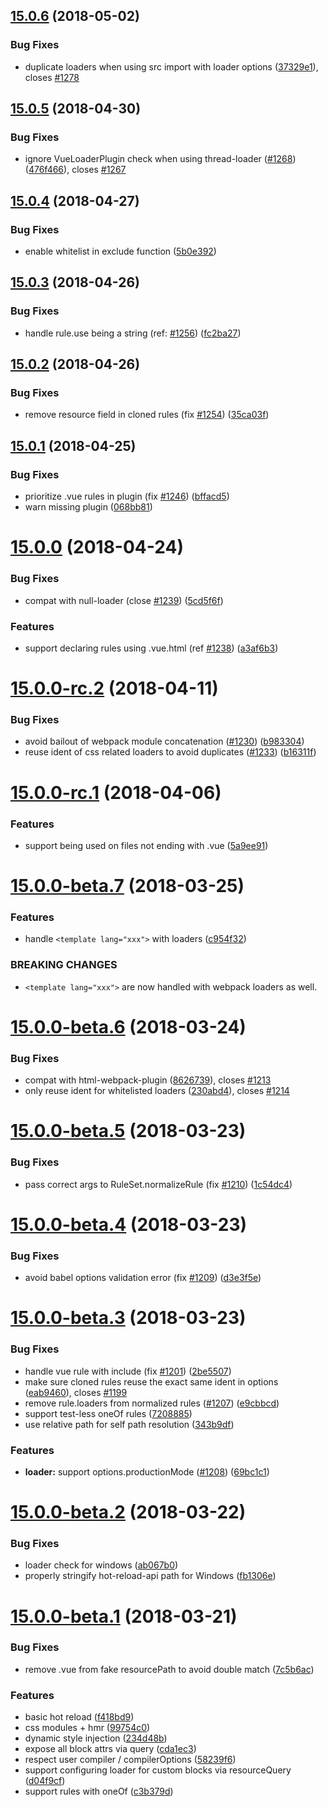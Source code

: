 <a name="15.0.6"></a>
## [15.0.6](https://github.com/vuejs/vue-loader/compare/v15.0.5...v15.0.6) (2018-05-02)


### Bug Fixes

* duplicate loaders when using src import with loader options ([37329e1](https://github.com/vuejs/vue-loader/commit/37329e1)), closes [#1278](https://github.com/vuejs/vue-loader/issues/1278)



<a name="15.0.5"></a>
## [15.0.5](https://github.com/vuejs/vue-loader/compare/v15.0.4...v15.0.5) (2018-04-30)


### Bug Fixes

* ignore VueLoaderPlugin check when using thread-loader ([#1268](https://github.com/vuejs/vue-loader/issues/1268)) ([476f466](https://github.com/vuejs/vue-loader/commit/476f466)), closes [#1267](https://github.com/vuejs/vue-loader/issues/1267)



<a name="15.0.4"></a>
## [15.0.4](https://github.com/vuejs/vue-loader/compare/v15.0.3...v15.0.4) (2018-04-27)


### Bug Fixes

* enable whitelist in exclude function ([5b0e392](https://github.com/vuejs/vue-loader/commit/5b0e392))



<a name="15.0.3"></a>
## [15.0.3](https://github.com/vuejs/vue-loader/compare/v15.0.2...v15.0.3) (2018-04-26)


### Bug Fixes

* handle rule.use being a string (ref: [#1256](https://github.com/vuejs/vue-loader/issues/1256)) ([fc2ba27](https://github.com/vuejs/vue-loader/commit/fc2ba27))



<a name="15.0.2"></a>
## [15.0.2](https://github.com/vuejs/vue-loader/compare/v15.0.1...v15.0.2) (2018-04-26)


### Bug Fixes

* remove resource field in cloned rules (fix [#1254](https://github.com/vuejs/vue-loader/issues/1254)) ([35ca03f](https://github.com/vuejs/vue-loader/commit/35ca03f))



<a name="15.0.1"></a>
## [15.0.1](https://github.com/vuejs/vue-loader/compare/v15.0.0...v15.0.1) (2018-04-25)


### Bug Fixes

* prioritize .vue rules in plugin (fix [#1246](https://github.com/vuejs/vue-loader/issues/1246)) ([bffacd5](https://github.com/vuejs/vue-loader/commit/bffacd5))
* warn missing plugin ([068bb81](https://github.com/vuejs/vue-loader/commit/068bb81))



<a name="15.0.0"></a>
# [15.0.0](https://github.com/vuejs/vue-loader/compare/v15.0.0-rc.2...v15.0.0) (2018-04-24)


### Bug Fixes

* compat with null-loader (close [#1239](https://github.com/vuejs/vue-loader/issues/1239)) ([5cd5f6f](https://github.com/vuejs/vue-loader/commit/5cd5f6f))


### Features

* support declaring rules using .vue.html (ref [#1238](https://github.com/vuejs/vue-loader/issues/1238)) ([a3af6b3](https://github.com/vuejs/vue-loader/commit/a3af6b3))



<a name="15.0.0-rc.2"></a>
# [15.0.0-rc.2](https://github.com/vuejs/vue-loader/compare/v15.0.0-rc.1...v15.0.0-rc.2) (2018-04-11)


### Bug Fixes

* avoid bailout of webpack module concatenation ([#1230](https://github.com/vuejs/vue-loader/issues/1230)) ([b983304](https://github.com/vuejs/vue-loader/commit/b983304))
* reuse ident of css related loaders to avoid duplicates ([#1233](https://github.com/vuejs/vue-loader/issues/1233)) ([b16311f](https://github.com/vuejs/vue-loader/commit/b16311f))



<a name="15.0.0-rc.1"></a>
# [15.0.0-rc.1](https://github.com/vuejs/vue-loader/compare/v15.0.0-beta.7...v15.0.0-rc.1) (2018-04-06)


### Features

* support being used on files not ending with .vue ([5a9ee91](https://github.com/vuejs/vue-loader/commit/5a9ee91))



<a name="15.0.0-beta.7"></a>
# [15.0.0-beta.7](https://github.com/vuejs/vue-loader/compare/v15.0.0-beta.6...v15.0.0-beta.7) (2018-03-25)


### Features

* handle `<template lang="xxx">` with loaders ([c954f32](https://github.com/vuejs/vue-loader/commit/c954f32))


### BREAKING CHANGES

* `<template lang="xxx">` are now handled
with webpack loaders as well.



<a name="15.0.0-beta.6"></a>
# [15.0.0-beta.6](https://github.com/vuejs/vue-loader/compare/v15.0.0-beta.5...v15.0.0-beta.6) (2018-03-24)


### Bug Fixes

* compat with html-webpack-plugin ([8626739](https://github.com/vuejs/vue-loader/commit/8626739)), closes [#1213](https://github.com/vuejs/vue-loader/issues/1213)
* only reuse ident for whitelisted loaders ([230abd4](https://github.com/vuejs/vue-loader/commit/230abd4)), closes [#1214](https://github.com/vuejs/vue-loader/issues/1214)



<a name="15.0.0-beta.5"></a>
# [15.0.0-beta.5](https://github.com/vuejs/vue-loader/compare/v15.0.0-beta.4...v15.0.0-beta.5) (2018-03-23)


### Bug Fixes

* pass correct args to RuleSet.normalizeRule (fix [#1210](https://github.com/vuejs/vue-loader/issues/1210)) ([1c54dc4](https://github.com/vuejs/vue-loader/commit/1c54dc4))



<a name="15.0.0-beta.4"></a>
# [15.0.0-beta.4](https://github.com/vuejs/vue-loader/compare/v15.0.0-beta.3...v15.0.0-beta.4) (2018-03-23)


### Bug Fixes

* avoid babel options validation error (fix [#1209](https://github.com/vuejs/vue-loader/issues/1209)) ([d3e3f5e](https://github.com/vuejs/vue-loader/commit/d3e3f5e))



<a name="15.0.0-beta.3"></a>
# [15.0.0-beta.3](https://github.com/vuejs/vue-loader/compare/v15.0.0-beta.2...v15.0.0-beta.3) (2018-03-23)


### Bug Fixes

* handle vue rule with include (fix [#1201](https://github.com/vuejs/vue-loader/issues/1201)) ([2be5507](https://github.com/vuejs/vue-loader/commit/2be5507))
* make sure cloned rules reuse the exact same ident in options ([eab9460](https://github.com/vuejs/vue-loader/commit/eab9460)), closes [#1199](https://github.com/vuejs/vue-loader/issues/1199)
* remove rule.loaders from normalized rules ([#1207](https://github.com/vuejs/vue-loader/issues/1207)) ([e9cbbcd](https://github.com/vuejs/vue-loader/commit/e9cbbcd))
* support test-less oneOf rules ([7208885](https://github.com/vuejs/vue-loader/commit/7208885))
* use relative path for self path resolution ([343b9df](https://github.com/vuejs/vue-loader/commit/343b9df))


### Features

* **loader:** support options.productionMode ([#1208](https://github.com/vuejs/vue-loader/issues/1208)) ([69bc1c1](https://github.com/vuejs/vue-loader/commit/69bc1c1))



<a name="15.0.0-beta.2"></a>
# [15.0.0-beta.2](https://github.com/vuejs/vue-loader/compare/v15.0.0-beta.1...v15.0.0-beta.2) (2018-03-22)


### Bug Fixes

* loader check for windows ([ab067b0](https://github.com/vuejs/vue-loader/commit/ab067b0))
* properly stringify hot-reload-api path for Windows ([fb1306e](https://github.com/vuejs/vue-loader/commit/fb1306e))



<a name="15.0.0-beta.1"></a>
# [15.0.0-beta.1](https://github.com/vuejs/vue-loader/compare/f418bd9...v15.0.0-beta.1) (2018-03-21)


### Bug Fixes

* remove .vue from fake resourcePath to avoid double match ([7c5b6ac](https://github.com/vuejs/vue-loader/commit/7c5b6ac))


### Features

* basic hot reload ([f418bd9](https://github.com/vuejs/vue-loader/commit/f418bd9))
* css modules + hmr ([99754c0](https://github.com/vuejs/vue-loader/commit/99754c0))
* dynamic style injection ([234d48b](https://github.com/vuejs/vue-loader/commit/234d48b))
* expose all block attrs via query ([cda1ec3](https://github.com/vuejs/vue-loader/commit/cda1ec3))
* respect user compiler / compilerOptions ([58239f6](https://github.com/vuejs/vue-loader/commit/58239f6))
* support configuring loader for custom blocks via resourceQuery ([d04f9cf](https://github.com/vuejs/vue-loader/commit/d04f9cf))
* support rules with oneOf ([c3b379d](https://github.com/vuejs/vue-loader/commit/c3b379d))



